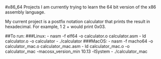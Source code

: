 #x86_64 Projects
I am currently trying to learn the 64 bit version of the x86 assembly language.

My current project is a postfix notation calculator that prints the result in hexadecimal. For example, 1 2 + would print 0x03.

##To run:
###Linux:
	- nasm -f elf64 -o calculator.o calculator.asm
	- ld calculator.o -o calculator
	- ./calculator
###MacOS:
	- nasm -f macho64 -o calculator_mac.o calculator_mac.asm
	- ld calculator_mac.o -o calculator_mac -macosx_version_min 10.13 -lSystem
	- ./calculator_mac